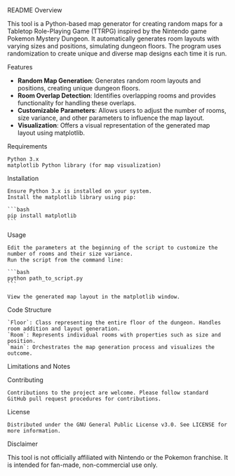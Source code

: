 README
Overview

This tool is a Python-based map generator for creating random maps for a Tabletop Role-Playing Game (TTRPG) inspired by the Nintendo game Pokemon Mystery Dungeon. It automatically generates room layouts with varying sizes and positions, simulating dungeon floors. The program uses randomization to create unique and diverse map designs each time it is run.

Features

- **Random Map Generation**: Generates random room layouts and positions, creating unique dungeon floors.
- **Room Overlap Detection**: Identifies overlapping rooms and provides functionality for handling these overlaps.
- **Customizable Parameters**: Allows users to adjust the number of rooms, size variance, and other parameters to influence the map layout.
- **Visualization**: Offers a visual representation of the generated map layout using matplotlib.

Requirements

    Python 3.x
    matplotlib Python library (for map visualization)

Installation

    Ensure Python 3.x is installed on your system.
    Install the matplotlib library using pip:

    ```bash
    pip install matplotlib
    ```

Usage

    Edit the parameters at the beginning of the script to customize the number of rooms and their size variance.
    Run the script from the command line:

    ```bash
    python path_to_script.py
    ```

    View the generated map layout in the matplotlib window.

Code Structure

    `Floor`: Class representing the entire floor of the dungeon. Handles room addition and layout generation.
    `Room`: Represents individual rooms with properties such as size and position.
    `main`: Orchestrates the map generation process and visualizes the outcome.

Limitations and Notes

Contributing

    Contributions to the project are welcome. Please follow standard GitHub pull request procedures for contributions.

License

    Distributed under the GNU General Public License v3.0. See LICENSE for more information.

Disclaimer

This tool is not officially affiliated with Nintendo or the Pokemon franchise. It is intended for fan-made, non-commercial use only.